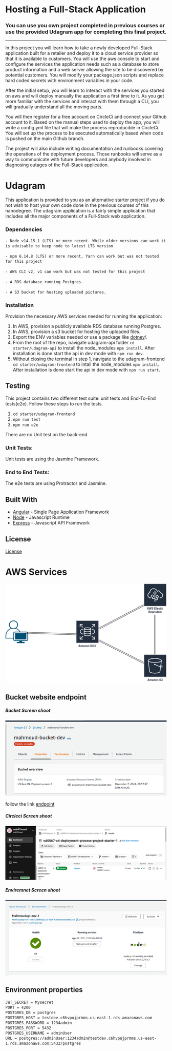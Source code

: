 # Hosting a Full-Stack Application

### **You can use you own project completed in previous courses or use the provided Udagram app for completing this final project.**

---

In this project you will learn how to take a newly developed Full-Stack application built for a retailer and deploy it to a cloud service provider so that it is available to customers. You will use the aws console to start and configure the services the application needs such as a database to store product information and a web server allowing the site to be discovered by potential customers. You will modify your package.json scripts and replace hard coded secrets with environment variables in your code.

After the initial setup, you will learn to interact with the services you started on aws and will deploy manually the application a first time to it. As you get more familiar with the services and interact with them through a CLI, you will gradually understand all the moving parts.

You will then register for a free account on CircleCi and connect your Github account to it. Based on the manual steps used to deploy the app, you will write a config.yml file that will make the process reproducible in CircleCi. You will set up the process to be executed automatically based when code is pushed on the main Github branch.

The project will also include writing documentation and runbooks covering the operations of the deployment process. Those runbooks will serve as a way to communicate with future developers and anybody involved in diagnosing outages of the Full-Stack application.

# Udagram

This application is provided to you as an alternative starter project if you do not wish to host your own code done in the previous courses of this nanodegree. The udagram application is a fairly simple application that includes all the major components of a Full-Stack web application.

### Dependencies

```
- Node v14.15.1 (LTS) or more recent. While older versions can work it is advisable to keep node to latest LTS version

- npm 6.14.8 (LTS) or more recent, Yarn can work but was not tested for this project

- AWS CLI v2, v1 can work but was not tested for this project

- A RDS database running Postgres.

- A S3 bucket for hosting uploaded pictures.

```

### Installation

Provision the necessary AWS services needed for running the application:

1. In AWS, provision a publicly available RDS database running Postgres. <Place holder for link to classroom article>
1. In AWS, provision a s3 bucket for hosting the uploaded files. <Place holder for tlink to classroom article>
1. Export the ENV variables needed or use a package like [dotnev](https://www.npmjs.com/package/dotenv)/.
1. From the root of the repo, navigate udagram-api folder `cd starter/udagram-api` to install the node_modules `npm install`. After installation is done start the api in dev mode with `npm run dev`.
1. Without closing the terminal in step 1, navigate to the udagram-frontend `cd starter/udagram-frontend` to intall the node_modules `npm install`. After installation is done start the api in dev mode with `npm run start`.

## Testing

This project contains two different test suite: unit tests and End-To-End tests(e2e). Follow these steps to run the tests.

1. `cd starter/udagram-frontend`
1. `npm run test`
1. `npm run e2e`

There are no Unit test on the back-end

### Unit Tests:

Unit tests are using the Jasmine Framework.

### End to End Tests:

The e2e tests are using Protractor and Jasmine.

## Built With

- [Angular](https://angular.io/) - Single Page Application Framework
- [Node](https://nodejs.org) - Javascript Runtime
- [Express](https://expressjs.com/) - Javascript API Framework

## License

[License](LICENSE.txt)

# AWS Services

![alt text](https://github.com/mah97moud/nd0067-c4-deployment-process-project-starter-1/blob/master/docs/aws_services.png)

## Bucket website endpoint

##### Bucket Screen shoot

![Bucket Screen shoot](https://github.com/mah97moud/nd0067-c4-deployment-process-project-starter-1/blob/master/docs/s3.png)

follow the link [endpoint](http://mahmoud-bucket-dev.s3-website-us-east-1.amazonaws.com)

##### Circleci Screen shoot

![Circleci Screen shoot](https://github.com/mah97moud/nd0067-c4-deployment-process-project-starter-1/blob/master/docs/circleci-screenshot.png)

##### Enviremnet Screen shoot

![Enviremnet Screen shoot](https://github.com/mah97moud/nd0067-c4-deployment-process-project-starter-1/blob/master/docs/mahmoudapienv.png)

## Environment properties

```
JWT_SECRET = Mysecret
PORT = 4200
POSTGRES_DB = postgres
POSTGRES_HOST = testdev.c6hvpujprmms.us-east-1.rds.amazonaws.com
POSTGRES_PASSWORD = 1234admin
POSTGRES_PORT = 5432
POSTGRES_USERNAME = adminUser
URL = postgres://adminUser:1234admin@testdev.c6hvpujprmms.us-east-1.rds.amazonaws.com:5432/postgres

```
